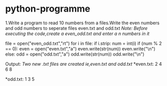 # python-programme
1.Write a program to read 10 numbers from a files.Write the even numbers and odd numbers to seperate files even.txt and odd.txt
*Note: Before executing the code,create a even_odd.txt and enter a n numbers in it*

file = open("even_odd.txt","rt") 
for i in file: 
    if i.strip: 
        num = int(i) 
        if (num % 2 == 0): 
            even = open("even.txt","a") 
            even.write(str(num)) 
            even.write("\n") 
        else: 
            odd = open("odd.txt","a") 
            odd.write(str(num)) 
            odd.write("\n")
             
Output:
      *Two new .txt files are created ie,even.txt and odd.txt*
*even.txt:
2
4
6
8

*odd.txt:
1
3
5
